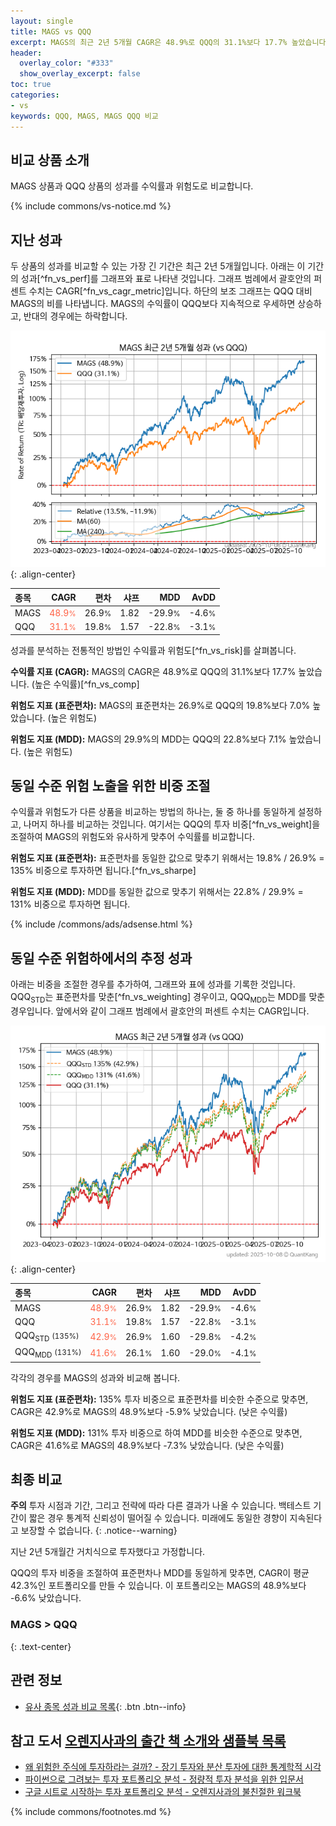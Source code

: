 ```yaml
---
layout: single
title: MAGS vs QQQ
excerpt: MAGS의 최근 2년 5개월 CAGR은 48.9%로 QQQ의 31.1%보다 17.7% 높았습니다.
header:
  overlay_color: "#333"
  show_overlay_excerpt: false
toc: true
categories:
- vs
keywords: QQQ, MAGS, MAGS QQQ 비교
---
```


## 비교 상품 소개


MAGS 상품과 QQQ 상품의 성과를 수익률과 위험도로 비교합니다.





{% include commons/vs-notice.md %}

## 지난 성과

두 상품의 성과를 비교할 수 있는 가장 긴 기간은 최근 2년 5개월입니다. 아래는 이 기간의 성과[^fn_vs_perf]를 그래프와 표로 나타낸 것입니다.
그래프 범례에서 괄호안의 퍼센트 수치는 CAGR[^fn_vs_cagr_metric]입니다.
하단의 보조 그래프는 QQQ 대비 MAGS의 비를 나타냅니다.
MAGS의 수익률이 QQQ보다 지속적으로 우세하면 상승하고, 반대의 경우에는 하락합니다.

![MAGS](/vs/images/mags-vs-qqq_dual.png){: .align-center}

| **종목** | **CAGR** | **편차** | **샤프** | **MDD** | **AvDD** |
| :------------ | ------: | -----------: | -------: | ------: | -------: |
| MAGS | <span style="color: tomato">48.9<small>%</small></span> | 26.9<small>%</small> | 1.82 | -29.9<small>%</small> | -4.6<small>%</small> |
| QQQ | <span style="color: tomato">31.1<small>%</small></span> | 19.8<small>%</small> | 1.57 | -22.8<small>%</small> | -3.1<small>%</small> |

<!-- more -->


성과를 분석하는 전통적인 방법인 수익률과 위험도[^fn_vs_risk]를 살펴봅니다.

**수익률 지표 (CAGR):** MAGS의 CAGR은 48.9%로 QQQ의 31.1%보다 17.7% 높았습니다. (높은 수익률)[^fn_vs_comp]

**위험도 지표 (표준편차):** MAGS의 표준편차는 26.9%로 QQQ의 19.8%보다 7.0% 높았습니다. (높은 위험도)

**위험도 지표 (MDD):** MAGS의 29.9%의 MDD는 QQQ의 22.8%보다 7.1% 높았습니다. (높은 위험도)



## 동일 수준 위험 노출을 위한 비중 조절

수익률과 위험도가 다른 상품을 비교하는 방법의 하나는, 둘 중 하나를 동일하게 설정하고, 나머지 하나를 비교하는 것입니다.
여기서는 QQQ의 투자 비중[^fn_vs_weight]을 조절하여 MAGS의 위험도와 유사하게 맞추어 수익률를 비교합니다.

**위험도 지표 (표준편차):** 표준편차를 동일한 값으로 맞추기 위해서는 19.8% / 26.9% = 135% 비중으로 투자하면 됩니다.[^fn_vs_sharpe]

**위험도 지표 (MDD):** MDD를 동일한 값으로 맞추기 위해서는 22.8% / 29.9% = 131% 비중으로 투자하면 됩니다.


{% include /commons/ads/adsense.html %}



## 동일 수준 위험하에서의 추정 성과

아래는 비중을 조절한 경우를 추가하여, 그래프와 표에 성과를 기록한 것입니다.
QQQ<sub>STD</sub>는 표준편차를 맞춘[^fn_vs_weighting] 경우이고, QQQ<sub>MDD</sub>는 MDD를 맞춘 경우입니다.
앞에서와 같이 그래프 범례에서 괄호안의 퍼센트 수치는 CAGR입니다.


![MAGS](/vs/images/mags-vs-qqq.png){: .align-center}



| **종목** | **CAGR** | **편차** | **샤프** | **MDD** | **AvDD** |
| :------------ | ------: | -----------: | -------: | ------: | -------: |
| MAGS | <span style="color: tomato">48.9<small>%</small></span> | 26.9<small>%</small> | 1.82 | -29.9<small>%</small> | -4.6<small>%</small> |
| QQQ | <span style="color: tomato">31.1<small>%</small></span> | 19.8<small>%</small> | 1.57 | -22.8<small>%</small> | -3.1<small>%</small> |
| QQQ<sub>STD</sub> <small>(135%)</small> | <span style="color: tomato">42.9<small>%</small></span> | 26.9<small>%</small> | 1.60 | -29.8<small>%</small> | -4.2<small>%</small> |
| QQQ<sub>MDD</sub> <small>(131%)</small> | <span style="color: tomato">41.6<small>%</small></span> | 26.1<small>%</small> | 1.60 | -29.0<small>%</small> | -4.1<small>%</small> |



각각의 경우를 MAGS의 성과와 비교해 봅니다.

**위험도 지표 (표준편차):** 135% 투자 비중으로 표준편차를 비슷한 수준으로 맞추면, CAGR은 42.9%로 MAGS의 48.9%보다 -5.9% 낮았습니다. (낮은 수익률)

**위험도 지표 (MDD):** 131% 투자 비중으로 하여 MDD를 비슷한 수준으로 맞추면, CAGR은 41.6%로 MAGS의 48.9%보다 -7.3% 낮았습니다. (낮은 수익률)




## 최종 비교

**주의** 투자 시점과 기간, 그리고 전략에 따라 다른 결과가 나올 수 있습니다. 백테스트 기간이 짧은 경우 통계적 신뢰성이 떨어질 수 있습니다. 미래에도 동일한 경향이 지속된다고 보장할 수 없습니다.
{: .notice--warning}

지난 2년 5개월간 거치식으로 투자했다고 가정합니다.

QQQ의 투자 비중을 조절하여 표준편차나 MDD를 동일하게 맞추면, CAGR이 평균 42.3%인 포트폴리오를 만들 수 있습니다.
이 포트폴리오는 MAGS의 48.9%보다 -6.6% 낮았습니다.

### MAGS &gt; QQQ
{: .text-center}


## 관련 정보

- [유사 종목 성과 비교 목록](/vs/){: .btn .btn--info}


## 참고 도서 [오렌지사과의 출간 책 소개와 샘플북 목록](https://kongdori.tistory.com/691)

- [왜 위험한 주식에 투자하라는 걸까? - 장기 투자와 분산 투자에 대한 통계학적 시각](https://kongdori.tistory.com/421)
- [파이썬으로 그려보는 투자 포트폴리오 분석  - 정량적 투자 분석을 위한 입문서](https://kongdori.tistory.com/643)
- [구글 시트로 시작하는 투자 포트폴리오 분석 - 오렌지사과의 불친절한 워크북](https://kongdori.tistory.com/449)

{% include commons/footnotes.md %}